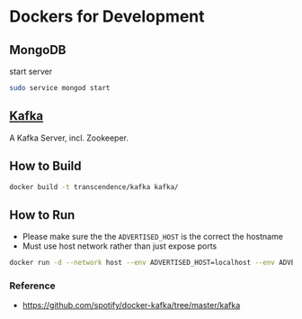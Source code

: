 # Dockers for Development

## MongoDB
start server
```bash
sudo service mongod start
```


## [Kafka](kafka) 
A Kafka Server, incl. Zookeeper.

## How to Build

```bash
docker build -t transcendence/kafka kafka/
```

## How to Run
* Please make sure the the `ADVERTISED_HOST` is the correct the hostname
* Must use host network rather than just expose ports
```bash
docker run -d --network host --env ADVERTISED_HOST=localhost --env ADVERTISED_PORT=9092 transcendence/kafka
```

### Reference 
* https://github.com/spotify/docker-kafka/tree/master/kafka
